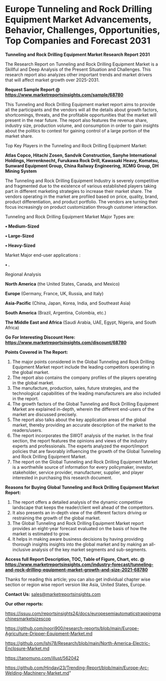 # Europe Tunneling and Rock Drilling Equipment Market Advancements, Behavior, Challenges, Opportunities, Top Companies and Forecast 2031

<strong>Tunneling and Rock Drilling Equipment Market Research Report 2031</strong>

The Research Report on Tunneling and Rock Drilling Equipment Market is a Skillful and Deep Analysis of the Present Situation and Challenges. This research report also analyzes other important trends and market drivers that will affect market growth over 2025-2031.

<strong>Request Sample Report @ <a href=https://www.marketreportsinsights.com/sample/68780>https://www.marketreportsinsights.com/sample/68780</a></strong>

This Tunneling and Rock Drilling Equipment market report aims to provide all the participants and the vendors will all the details about growth factors, shortcomings, threats, and the profitable opportunities that the market will present in the near future. The report also features the revenue share, industry size, production volume, and consumption in order to gain insights about the politics to contest for gaining control of a large portion of the market share.

Top Key Players in the Tunneling and Rock Drilling Equipment Market:

<strong>Atlas Copco, Hitachi Zosen, Sandvik Construction, Sanyhe International Holdings, Herrenknecht, Furukawa Rock Drill, Kawasaki Heavy, Komatsu, Sunward Equipment Group, China Railway Engineering, XCMG Group, DH Mining System</strong>

The Tunneling and Rock Drilling Equipment Industry is severely competitive and fragmented due to the existence of various established players taking part in different marketing strategies to increase their market share. The vendors operating in the market are profiled based on price, quality, brand, product differentiation, and product portfolio. The vendors are turning their focus increasingly on product customization through customer interaction.

Tunneling and Rock Drilling Equipment Market Major Types are:

<strong>• Medium-Sized

• Large-Sized

• Heavy-Sized</strong>

Market Major end-user applications :

<strong>• .</strong>

Regional Analysis

</u><strong><b>North America</b></strong> (the United States, Canada, and Mexico)

<strong><b>Europe </b></strong>(Germany, France, UK, Russia, and Italy)

<strong><b>Asia-Pacific</b></strong> (China, Japan, Korea, India, and Southeast Asia)

<strong><b>South America</b></strong> (Brazil, Argentina, Colombia, etc.)

<strong><b>The Middle East and Africa</b></strong> (Saudi Arabia, UAE, Egypt, Nigeria, and South Africa)

<strong>Go For Interesting Discount Here: <a href=https://www.marketreportsinsights.com/discount/68780>https://www.marketreportsinsights.com/discount/68780</a></strong>

<strong>Points Covered in The Report:</strong>
<ol>
  <li>The major points considered in the Global Tunneling and Rock Drilling Equipment Market report include the leading competitors operating in the global market.</li>
  <li>The report also contains the company profiles of the players operating in the global market.</li>
  <li>The manufacture, production, sales, future strategies, and the technological capabilities of the leading manufacturers are also included in the report.</li>
  <li>The growth factors of the Global Tunneling and Rock Drilling Equipment Market are explained in-depth, wherein the different end-users of the market are discussed precisely.</li>
  <li>The report also talks about the key application areas of the global market, thereby providing an accurate description of the market to the readers/users.</li>
  <li>The report incorporates the SWOT analysis of the market. In the final section, the report features the opinions and views of the industry experts and professionals. The experts analyzed the export/import policies that are favorably influencing the growth of the Global Tunneling and Rock Drilling Equipment Market.</li>
  <li>The report on the Global Tunneling and Rock Drilling Equipment Market is a worthwhile source of information for every policymaker, investor, stakeholder, service provider, manufacturer, supplier, and player interested in purchasing this research document.</li>
</ol>
<strong>Reasons for Buying Global Tunneling and Rock Drilling Equipment Market Report:</strong>

<ol>
  <li>The report offers a detailed analysis of the dynamic competitive landscape that keeps the reader/client well ahead of the competitors.</li>
  <li>It also presents an in-depth view of the different factors driving or restraining the growth of the global market.</li>
  <li>The Global Tunneling and Rock Drilling Equipment Market report provides an eight-year forecast evaluated on the basis of how the market is estimated to grow.</li>
  <li>It helps in making aware business decisions by having providing thorough insights insights into the global market and by making an all-inclusive analysis of the key market segments and sub-segments.</li>
</ol>
<strong>Access full Report Description, TOC, Table of Figure, Chart, etc. @ <a href=https://www.marketreportsinsights.com/industry-forecast/tunneling-and-rock-drilling-equipment-market-growth-and-size-2021-68780>https://www.marketreportsinsights.com/industry-forecast/tunneling-and-rock-drilling-equipment-market-growth-and-size-2021-68780</a></strong>


Thanks for reading this article; you can also get individual chapter wise section or region wise report version like Asia, United States, Europe.

<strong>Contact Us:</strong>
sales@marketreportsinsights.com

<strong>Our other reports:</strong>

<a href=https://issuu.com/reportsinsights24/docs/europesemiautomaticstrappingmachinesmarketsizescop>https://issuu.com/reportsinsights24/docs/europesemiautomaticstrappingmachinesmarketsizescop</a>

<a href=https://github.com/noori900/research-reports/blob/main/Europe-Agriculture-Dripper-Equipment-Market.md>https://github.com/noori900/research-reports/blob/main/Europe-Agriculture-Dripper-Equipment-Market.md</a>

<a href=https://github.com/Ishi78/Research/blob/main/North-America-Electric-Enclosure-Market.md>https://github.com/Ishi78/Research/blob/main/North-America-Electric-Enclosure-Market.md</a>

<a href=https://tanomuno.com/illust/562042>https://tanomuno.com/illust/562042</a>

<a href=https://github.com/Hindavi23/Trending-Report/blob/main/Europe-Arc-Welding-Machinery-Market.md>https://github.com/Hindavi23/Trending-Report/blob/main/Europe-Arc-Welding-Machinery-Market.md</a>"
